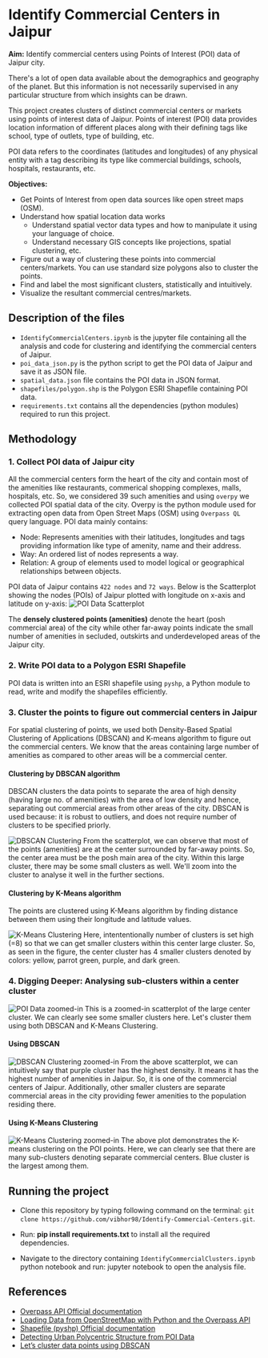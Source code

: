 # Identify Commercial Centers in Jaipur

**Aim:** Identify commercial centers using Points of Interest (POI) data of Jaipur city.

There's a lot of open data available about the demographics and geography of the planet. But this information is not necessarily supervised in any particular structure from which insights can be drawn.

This project creates clusters of distinct commercial centers or markets using points of interest data of Jaipur. Points of interest (POI) data provides location information of different places along with their defining tags like school, type of outlets, type of building, etc.

POI data refers to the coordinates (latitudes and longitudes) of any physical entity with a tag describing its type like commercial buildings, schools, hospitals, restaurants, etc.
 
**Objectives:**

* Get Points of Interest from open data sources like open street maps (OSM).
* Understand how spatial location data works
  * Understand spatial vector data types and how to manipulate it using your language of choice.
  * Understand necessary GIS concepts like projections, spatial clustering, etc.
* Figure out a way of clustering these points into commercial centers/markets. You can use standard size polygons also to cluster the points.
* Find and label the most significant clusters, statistically and intuitively. 
* Visualize the resultant commercial centres/markets.

## Description of the files
* `IdentifyCommercialCenters.ipynb` is the jupyter file containing all the analysis and code for clustering and identifying the commercial centers of Jaipur.
* `poi_data_json.py` is the python script to get the POI data of Jaipur and save it as JSON file.
* `spatial_data.json` file contains the POI data in JSON format.
* `shapefiles/polygon.shp` is the Polygon ESRI Shapefile containing POI data.
* `requirements.txt` contains all the dependencies (python modules) required to run this project.

## Methodology

### 1. Collect POI data of Jaipur city
All the commercial centers form the heart of the city and contain most of the amenities like restaurants, commerical shopping complexes, malls, hospitals, etc. So, we considered 39 such amenities and using `overpy` we collected POI spatial data of the city. Overpy is the python module used for extracting open data from Open Street Maps (OSM) using `Overpass QL` query language. POI data mainly contains:
* Node: Represents amenities with their latitudes, longitudes and tags providing information like type of amenity, name and their address.
* Way: An ordered list of nodes represents a way.
* Relation: A group of elements used to model logical or geographical relationships between objects.

POI data of Jaipur contains `422 nodes` and `72 ways`. Below is the Scatterplot showing the nodes (POIs) of Jaipur plotted with longitude on x-axis and latitude on y-axis:
![POI Data Scatterplot](https://github.com/vibhor98/Identify-Commercial-Centers/blob/master/Images/poi_data_scatterplot.png)

The **densely clustered points (amenities)** denote the heart (posh commercial area) of the city while other far-away points indicate the small number of amenities in secluded, outskirts and underdeveloped areas of the Jaipur city.

### 2. Write POI data to a Polygon ESRI Shapefile
POI data is written into an ESRI shapefile using `pyshp`, a Python module to read, write and modify the shapefiles efficiently.

### 3. Cluster the points to figure out commercial centers in Jaipur
For spatial clustering of points, we used both Density-Based Spatial Clustering of Applications (DBSCAN) and K-means algorithm to figure out the commercial centers. We know that the areas containing large number of amenities as compared to other areas will be a commercial center.

#### Clustering by DBSCAN algorithm
DBSCAN clusters the data points to separate the area of high density (having large no. of amenities) with the area of low density and hence, separating out commercial areas from other areas of the city. DBSCAN is used because: it is robust to outliers, and does not require number of clusters to be specified priorly.

![DBSCAN Clustering](https://github.com/vibhor98/Identify-Commercial-Centers/blob/master/Images/dbscan_clustering.png)
From the scatterplot, we can observe that most of the points (amenities) are at the center surrounded by far-away points. So, the center area must be the posh main area of the city. Within this large cluster, there may be some small clusters as well. We'll zoom into the cluster to analyse it well in the further sections.

#### Clustering by K-Means algorithm
The points are clustered using K-Means algorithm by finding distance between them using their longitude and latitude values. 

![K-Means Clustering](https://github.com/vibhor98/Identify-Commercial-Centers/blob/master/Images/k-means_clustering.png)
Here, intententionally number of clusters is set high (=8) so that we can get smaller clusters within this center large cluster. So, as seen in the figure, the center cluster has 4 smaller clusters denoted by colors: yellow, parrot green, purple, and dark green.

### 4. Digging Deeper: Analysing sub-clusters within a center cluster
![POI Data zoomed-in](https://github.com/vibhor98/Identify-Commercial-Centers/blob/master/Images/poi_data_zoomedin.png)
This is a zoomed-in scatterplot of the large center cluster. We can clearly see some smaller clusters here. Let's cluster them using both DBSCAN and K-Means Clustering.

#### Using DBSCAN
![DBSCAN Clustering zoomed-in](https://github.com/vibhor98/Identify-Commercial-Centers/blob/master/Images/dbscan_clust_zoomedin.png)
From the above scatterplot, we can intuitively say that purple cluster has the highest density. It means it has the highest number of amenities in Jaipur. So, it is one of the commercial centers of Jaipur. Additionally, other smaller clusters are separate commercial areas in the city providing fewer amenities to the population residing there.

#### Using K-Means Clustering
![K-Means Clustering zoomed-in](https://github.com/vibhor98/Identify-Commercial-Centers/blob/master/Images/kmeans_clust_zoomedin.png)
The above plot demonstrates the K-means clustering on the POI points. Here, we can clearly see that there are many sub-clusters denoting separate commercial centers. Blue cluster is the largest among them.

## Running the project
* Clone this repository by typing following command on the terminal: `git clone https://github.com/vibhor98/Identify-Commercial-Centers.git`.

* Run: **pip install requirements.txt** to install all the required dependencies.

* Navigate to the directory containing `IdentifyCommercialClusters.ipynb` python notebook and run: jupyter notebook to open the analysis file.

## References
* [Overpass API Official documentation](https://wiki.openstreetmap.org/wiki/Overpass_API/Overpass_QL)
* [Loading Data from OpenStreetMap with Python and the Overpass API](https://janakiev.com/blog/openstreetmap-with-python-and-overpass-api/)
* [Shapefile (pyshp) Official documentation](https://pypi.org/project/pyshp/)
* [Detecting Urban Polycentric Structure from POI Data](https://www.researchgate.net/publication/333832256_Detecting_Urban_Polycentric_Structure_from_POI_Data)
* [Let’s cluster data points using DBSCAN](https://medium.com/@agarwalvibhor84/lets-cluster-data-points-using-dbscan-278c5459bee5)
